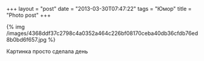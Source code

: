 +++
layout = "post"
date = "2013-03-30T07:47:22"
tags = "Юмор"
title = "Photo post"
+++

\{% img /images/4368ddf37c2798c4a0352a464c226bf08170ceba40db36cfdb76ed8b0bd6f657.jpg %\}

Картинка просто сделала день